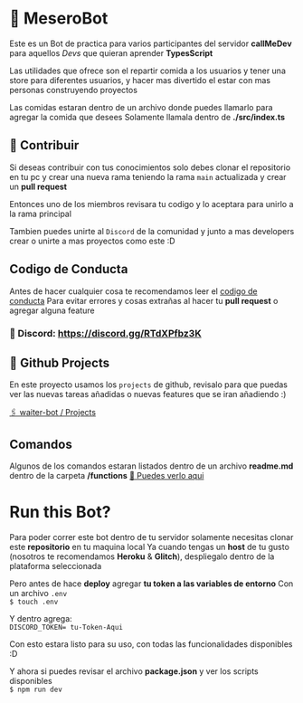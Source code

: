# 🤖 MeseroBot

Este es un Bot de practica para varios participantes del servidor **callMeDev** para aquellos _Devs_ que quieran aprender **TypesScript**

Las utilidades que ofrece son el repartir comida a los usuarios y tener una store para diferentes usuarios, y hacer mas divertido el estar con mas personas construyendo proyectos

Las comidas estaran dentro de un archivo donde puedes llamarlo para agregar la comida que desees
Solamente llamala dentro de **./src/index.ts**
## 📌 Contribuir

Si deseas contribuir con tus conocimientos solo debes clonar el repositorio en tu pc y crear una nueva rama teniendo la rama `main` actualizada y crear un **pull request**

Entonces uno de los miembros revisara tu codigo y lo aceptara para unirlo a la rama principal

Tambien puedes unirte al `Discord` de la comunidad y junto a mas developers crear o unirte a mas proyectos como este :D

## Codigo de Conducta

Antes de hacer cualquier cosa te recomendamos leer el [codigo de conducta](./Code-Of-Conduct)
Para evitar errores y cosas extrañas al hacer tu **pull request** o agregar alguna feature
### 🚀 Discord: https://discord.gg/RTdXPfbz3K

## 📑 Github Projects

En este proyecto usamos los `projects` de github, revisalo para que puedas ver las nuevas tareas añadidas o nuevas features que se iran añadiendo :)

[🖇 waiter-bot / Projects](https://github.com/callMe-Dev/mesero-bot/projects)

## Comandos

Algunos de los comandos estaran listados dentro de un archivo **readme.md** dentro de la carpeta **/functions**
[📑 Puedes verlo aqui](./src/functions/README.md)

# Run this Bot?

Para poder correr este bot dentro de tu servidor solamente necesitas clonar este **repositorio** en tu maquina local
Ya cuando tengas un **host** de tu gusto (nosotros te recomendamos **Heroku** & **Glitch**), despliegalo dentro de la plataforma seleccionada

Pero antes de hace **deploy** agregar **tu token a las variables de entorno**
Con un archivo `.env`
<br />
<code>$ touch .env</code>

Y dentro agrega:
<br />
`DISCORD_TOKEN= tu-Token-Aqui`

Con esto estara listo para su uso, con todas las funcionalidades disponibles :D

Y ahora si puedes revisar el archivo **package.json** y ver los scripts disponibles
<br />
`$ npm run dev`